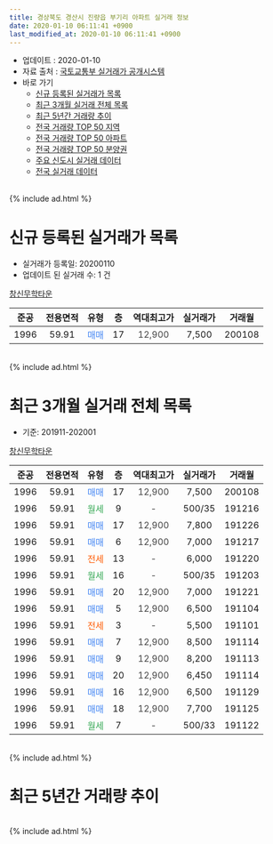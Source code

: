 ```yaml
---
title: 경상북도 경산시 진량읍 부기리 아파트 실거래 정보
date: 2020-01-10 06:11:41 +0900
last_modified_at: 2020-01-10 06:11:41 +0900
---
```


* 업데이트 : 2020-01-10
* 자료 출처 : [국토교통부 실거래가 공개시스템](http://rt.molit.go.kr)
* 바로 가기
    * [신규 등록된 실거래가 목록](#신규-등록된-실거래가-목록)
    * [최근 3개월 실거래 전체 목록](#최근-3개월-실거래-전체-목록)
    * [최근 5년간 거래량 추이](#최근-5년간-거래량-추이)
    * [전국 거래량 TOP 50 지역](https://inasie.github.io/apt-trade-info/최근-3개월-전국에서-가장-거래가-많이-발생한-지역)
    * [전국 거래량 TOP 50 아파트](https://inasie.github.io/apt-trade-info/최근-3개월-전국에서-가장-거래가-많이-발생한-아파트)
    * [전국 거래량 TOP 50 분양권](https://inasie.github.io/apt-trade-info/최근-3개월-전국에서-가장-거래가-많이-발생한-분양권)
    * [주요 신도시 실거래 데이터](https://inasie.github.io/apt-trade-info/주요-신도시)
    * [전국 실거래 데이터](https://inasie.github.io/apt-trade-info/전국)
<br>
{% include ad.html %}
<br>

# 신규 등록된 실거래가 목록
* 실거래가 등록일: 20200110
* 업데이트 된 실거래 수: 1 건


[창신무학타운](https://search.naver.com/search.naver?query=%EA%B2%BD%EC%83%81%EB%B6%81%EB%8F%84+%EA%B2%BD%EC%82%B0%EC%8B%9C+%EC%A7%84%EB%9F%89%EC%9D%8D+%EB%B6%80%EA%B8%B0%EB%A6%AC+%EC%B0%BD%EC%8B%A0%EB%AC%B4%ED%95%99%ED%83%80%EC%9A%B4)

|준공|전용면적|유형|층|역대최고가|실거래가|거래월|
|:---:|:---:|:---:|:---:|:---:|:---:|:---:|
|1996|59.91|<span style="color:#4285f3">매매</span>|17|<span style="color:#444444">12,900</span>|7,500|200108|


<br>
{% include ad.html %}
<br>

# 최근 3개월 실거래 전체 목록
* 기준: 201911-202001


[창신무학타운](https://search.naver.com/search.naver?query=%EA%B2%BD%EC%83%81%EB%B6%81%EB%8F%84+%EA%B2%BD%EC%82%B0%EC%8B%9C+%EC%A7%84%EB%9F%89%EC%9D%8D+%EB%B6%80%EA%B8%B0%EB%A6%AC+%EC%B0%BD%EC%8B%A0%EB%AC%B4%ED%95%99%ED%83%80%EC%9A%B4)

|준공|전용면적|유형|층|역대최고가|실거래가|거래월|
|:---:|:---:|:---:|:---:|:---:|:---:|:---:|
|1996|59.91|<span style="color:#4285f3">매매</span>|17|<span style="color:#444444">12,900</span>|7,500|200108|
|1996|59.91|<span style="color:#34a853">월세</span>|9|<span style="color:#444444">-</span>|500/35|191216|
|1996|59.91|<span style="color:#4285f3">매매</span>|17|<span style="color:#444444">12,900</span>|7,800|191226|
|1996|59.91|<span style="color:#4285f3">매매</span>|6|<span style="color:#444444">12,900</span>|7,000|191217|
|1996|59.91|<span style="color:#ff5a00">전세</span>|13|<span style="color:#444444">-</span>|6,000|191220|
|1996|59.91|<span style="color:#34a853">월세</span>|16|<span style="color:#444444">-</span>|500/35|191203|
|1996|59.91|<span style="color:#4285f3">매매</span>|20|<span style="color:#444444">12,900</span>|7,000|191221|
|1996|59.91|<span style="color:#4285f3">매매</span>|5|<span style="color:#444444">12,900</span>|6,500|191104|
|1996|59.91|<span style="color:#ff5a00">전세</span>|3|<span style="color:#444444">-</span>|5,500|191101|
|1996|59.91|<span style="color:#4285f3">매매</span>|7|<span style="color:#444444">12,900</span>|8,500|191114|
|1996|59.91|<span style="color:#4285f3">매매</span>|9|<span style="color:#444444">12,900</span>|8,200|191113|
|1996|59.91|<span style="color:#4285f3">매매</span>|20|<span style="color:#444444">12,900</span>|6,450|191114|
|1996|59.91|<span style="color:#4285f3">매매</span>|16|<span style="color:#444444">12,900</span>|6,500|191129|
|1996|59.91|<span style="color:#4285f3">매매</span>|18|<span style="color:#444444">12,900</span>|7,700|191125|
|1996|59.91|<span style="color:#34a853">월세</span>|7|<span style="color:#444444">-</span>|500/33|191122|


<br>
{% include ad.html %}
<br>

# 최근 5년간 거래량 추이


<div style="width:100%;">
    <canvas id="deal_progress" height="200"></canvas>
</div>

<script>
new Chart(document.getElementById("deal_progress"), {
    type: 'line',
    data: {
        labels: ['201501','201502','201503','201504','201505','201506','201507','201508','201509','201510','201511','201512','201601','201602','201603','201604','201605','201606','201607','201608','201609','201610','201611','201612','201701','201702','201703','201704','201705','201706','201707','201708','201709','201710','201711','201712','201801','201802','201803','201804','201805','201806','201807','201808','201809','201810','201811','201812','201901','201902','201903','201904','201905','201906','201907','201908','201909','201910','201911','201912','202001'],
        datasets: [{
            label: '매매',
            pointRadius: 1,
            data: [7, 6, 3, 7, 7, 5, 7, 8, 3, 4, 5, 2, 3, 1, 1, 2, 2, 1, 3, 4, 3, 2, 3, 1, 6, 3, 2, 3, 2, 0, 3, 1, 3, 2, 4, 2, 10, 5, 6, 0, 4, 1, 2, 4, 3, 3, 1, 3, 4, 2, 2, 3, 2, 2, 0, 2, 1, 5, 6, 3, 1],
            borderColor: "rgba(255, 201, 14, 1)",
            backgroundColor: "rgba(255, 201, 14, 0.5)",
            fill: false,
            lineTension: 0
        },{
            label: '전월세',
            pointRadius: 1,
            data: [5, 9, 3, 5, 8, 1, 4, 6, 1, 2, 1, 2, 2, 1, 10, 0, 5, 3, 3, 3, 3, 4, 2, 1, 3, 8, 3, 7, 7, 4, 4, 6, 5, 1, 0, 7, 3, 4, 8, 1, 2, 3, 3, 3, 4, 2, 3, 4, 11, 6, 5, 7, 3, 2, 3, 4, 4, 5, 2, 3, 0],
            borderColor: "rgba(0, 141, 185, 1)",
            backgroundColor: "rgba(0, 141, 185, 0.5)",
            fill: false,
            lineTension: 0
        }
        ]
    },
    options: {
        responsive: true,
        title: {
            display: false
        },
        tooltips: {
            mode: 'index',
            intersect: false
        },
        hover: {
            mode: 'nearest',
            intersect: true
        },
        scales: {
            xAxes: [{
                display: true,
                scaleLabel: {
                    display: true,
                    labelString: '년/월'
                }
            }],
            yAxes: [{
                display: true,
                ticks: {
                    suggestedMin: 0,
                },
                scaleLabel: {
                    display: true,
                    labelString: '실거래 수'
                }
            }]
        }
    }
});

</script>


<br>
{% include ad.html %}
<br>

